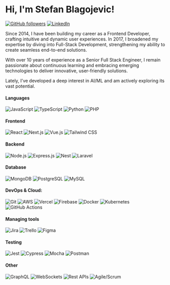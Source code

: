 # Hi, I'm Stefan Blagojevic!  
[![GitHub followers](https://img.shields.io/github/followers/lovehiccup?style=social)](https://github.com/lovehiccup)
[![LinkedIn](https://img.shields.io/badge/LinkedIn-blue?style=flat&logo=linkedin)](https://www.linkedin.com/in/stefan1014)

Since 2014, I have been building my career as a Frontend Developer, crafting intuitive and dynamic user experiences.
In 2017, I broadened my expertise by diving into Full-Stack Development, strengthening my ability to create seamless end-to-end solutions.

With over 10 years of experience as a Senior Full Stack Engineer, I remain passionate about continuous learning and embracing emerging technologies to deliver innovative, user-friendly solutions.

Lately, I’ve developed a deep interest in AI/ML and am actively exploring its vast potential.


#### **Languages**  
![JavaScript](https://img.shields.io/badge/-JavaScript-F7DF1E?style=flat-square&logo=javascript&logoColor=black)
![TypeScript](https://img.shields.io/badge/-TypeScript-007ACC?style=flat-square&logo=typescript&logoColor=white)
![Python](https://img.shields.io/badge/-Python-3776AB?style=flat-square&logo=python&logoColor=white)
![PHP](https://img.shields.io/badge/php-%23777BB4.svg?style=flat-square&logo=php&logoColor=white)

#### **Frontend**  
![React](https://img.shields.io/badge/-React-61DAFB?style=flat-square&logo=react&logoColor=black)
![Next.js](https://img.shields.io/badge/-Next.js-000?style=flat-square&logo=next.js)
![Vue.js](https://img.shields.io/badge/vuejs-%2335495e.svg?style=flat-square&logo=vuedotjs&logoColor=%234FC08D) 
![Tailwind CSS](https://img.shields.io/badge/-TailwindCSS-38B2AC?style=flat-square&logo=tailwind-css&logoColor=white)

#### **Backend**  
![Node.js](https://img.shields.io/badge/-Node.js-339933?style=flat-square&logo=node.js&logoColor=white)
![Express.js](https://img.shields.io/badge/-Express.js-000?style=flat-square&logo=express)
![Nest](https://img.shields.io/badge/Nest.js-%23E0234E.svg?style=flat-square&logo=nestjs&logoColor=white)
![Laravel](https://img.shields.io/badge/laravel-%23FF2D20.svg?style=flat-square&logo=laravel&logoColor=white) 

#### **Database**  
![MongoDB](https://img.shields.io/badge/-MongoDB-47A248?style=flat-square&logo=mongodb&logoColor=white)
![PostgreSQL](https://img.shields.io/badge/-PostgreSQL-336791?style=flat-square&logo=postgresql&logoColor=white)
![MySQL](https://img.shields.io/badge/MySQL-4479A1?style=flat-square&logo=mysql&logoColor=fff)

#### **DevOps & Cloud:** 
![Git](https://img.shields.io/badge/Git-F05032?logo=git&logoColor=fff)
![AWS](https://img.shields.io/badge/AWS-%23FF9900.svg?style=flat-square&logo=amazon-web-services&logoColor=white)
![Vercel](https://img.shields.io/badge/Vercel-%23000000.svg?logo=vercel&logoColor=white) 
![Firebase](https://img.shields.io/badge/Firebase-039BE5?style=flat-square&logo=Firebase&logoColor=white)
![Docker](https://img.shields.io/badge/Docker-2496ED?style=flat-square&logo=docker&logoColor=fff)
![Kubernetes](https://img.shields.io/badge/Kubernetes-326CE5?style=flat-square&logo=kubernetes&logoColor=fff)
![GitHub Actions](https://img.shields.io/badge/GitHub_Actions-2088FF?style=flat-square&logo=github-actions&logoColor=white)

#### Managing tools
![Jira](https://img.shields.io/badge/Jira-0052CC?style=flat-square&logo=jira&logoColor=fff)
![Trello](https://img.shields.io/badge/Trello-0052CC?style=flat-square&logo=trello&logoColor=fff)
![Figma](https://img.shields.io/badge/Figma-F24E1E?style=flat-square&logo=figma&logoColor=white)

#### Testing
![Jest](https://img.shields.io/badge/Jest-C21325?logo=jest&logoColor=fff)
![Cypress](https://img.shields.io/badge/Cypress-69D3A7?logo=cypress&logoColor=fff)
![Mocha](https://img.shields.io/badge/Mocha-8D6748?logo=mocha&logoColor=fff)
![Postman](https://img.shields.io/badge/Postman-FF6C37?logo=postman&logoColor=fff)

#### Other
![GraphQL](https://img.shields.io/badge/GraphQL-E10098?logo=graphql&logoColor=fff)
![WebSockets](https://img.shields.io/badge/WebSockets-C93CD7?logo=socket&logoColor=fff)
![Rest APIs](https://img.shields.io/badge/Rest%20APIs-13B4FF?logo=lintcode&logoColor=fff)
![Agile/Scrum](https://img.shields.io/badge/Agile/Scrum-29BEB0?logo=task&logoColor=fff)

